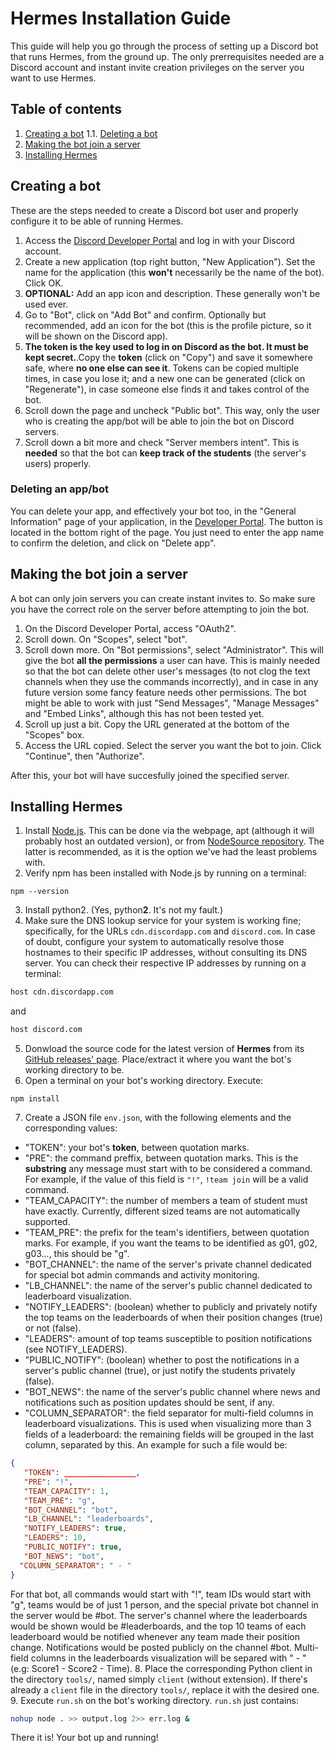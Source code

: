 # Hermes Installation Guide

This guide will help you go through the process of setting up a Discord bot that runs Hermes, from the ground up. The only prerrequisites needed are a Discord account and instant invite creation privileges on the server you want to use Hermes.

## Table of contents
 1. [Creating a bot](#create)
   1.1. [Deleting a bot](#delete)
 2. [Making the bot join a server](#join)
 3. [Installing Hermes](#install)

## Creating a bot <a name=create></a>

These are the steps needed to create a Discord bot user and properly configure it to be able of running Hermes.

 1. Access the [Discord Developer Portal](https://discord.com/developers/applications) and log in with your Discord account.
 2. Create a new application (top right button, "New Application"). Set the name for the application (this **won't** necessarily be the name of the bot). Click OK. 
 3. **OPTIONAL:** Add an app icon and description. These generally won't be used ever.
 4. Go to "Bot", click on "Add Bot" and confirm. Optionally but recommended, add an icon for the bot (this is the profile picture, so it will be shown on the Discord app).
 5. **The token is the key used to log in on Discord as the bot. It must be kept secret.**.Copy the **token** (click on "Copy") and save it somewhere safe, where **no one else can see it**. Tokens can be copied multiple times, in case you lose it; and a new one can be generated (click on "Regenerate"), in case someone else finds it and takes control of the bot.
 6. Scroll down the page and uncheck "Public bot". This way, only the user who is creating the app/bot will be able to join the bot on Discord servers.
 7. Scroll down a bit more and check "Server members intent". This is **needed** so that the bot can **keep track of the students** (the server's users) properly.

### Deleting an app/bot <a name=delete></a>

You can delete your app, and effectively your bot too, in the "General Information" page of your application, in the [Developer Portal](https://discord.com/developers/applications). The button is located in the bottom right of the page. You just need to enter the app name to confirm the deletion, and click on "Delete app".

## Making the bot join a server <a name=join></a>

A bot can only join servers you can create instant invites to. So make sure you have the correct role on the server before attempting to join the bot.

 1. On the Discord Developer Portal, access "OAuth2".
 2. Scroll down. On "Scopes", select "bot".
 3. Scroll down more. On "Bot permissions", select "Administrator". This will give the bot **all the permissions** a user can have. This is mainly needed so that the bot can delete other user's messages (to not clog the text channels when they use the commands incorrectly), and in case in any future version some fancy feature needs other permissions. The bot might be able to work with just "Send Messages", "Manage Messages" and "Embed Links", although this has not been tested yet.
 4. Scroll up just a bit. Copy the URL generated at the bottom of the "Scopes" box.
 5. Access the URL copied. Select the server you want the bot to join. Click "Continue", then "Authorize".

After this, your bot will have succesfully joined the specified server.

## Installing Hermes <a name=install></a>
 1. Install [Node.js](https://nodejs.org/en/). This can be done via the webpage, apt (although it will probably host an outdated version), or from [NodeSource repository](https://github.com/nodesource/distributions#debinstall). The latter is recommended, as it is the option we've had the least problems with.
 2. Verify npm has been installed with Node.js by running on a terminal:
 ```
 npm --version
 ```
 3. Install python2. (Yes, python**2**. It's not my fault.)
 4. Make sure the DNS lookup service for your system is working fine; specifically, for the URLs `cdn.discordapp.com` and `discord.com`. In case of doubt, configure your system to automatically resolve those hostnames to their specific IP addresses, without consulting its DNS server. You can check their respective IP addresses by running on a terminal:
 ```sh
 host cdn.discordapp.com
 ```
 and
 ```sh
 host discord.com
 ```
 5. Donwload the source code for the latest version of **Hermes** from its [GitHub releases' page](https://github.com/0xb01u/Cerberus/releases). Place/extract it where you want the bot's working directory to be.
 6. Open a terminal on your bot's working directory. Execute:
 ```
 npm install
 ```
 7. Create a JSON file `env.json`, with the following elements and the corresponding values:
   * "TOKEN": your bot's **token**, between quotation marks.
   * "PRE": the command preffix, between quotation marks. This is the **substring** any message must start with to be considered a command. For example, if the value of this field is `"!"`, `!team join` will be a valid command.
   * "TEAM_CAPACITY": the number of members a team of student must have exactly. Currently, different sized teams are not automatically supported.
   * "TEAM_PRE": the prefix for the team's identifiers, between quotation marks. For example, if you want the teams to be identified as g01, g02, g03..., this should be "g".
   * "BOT_CHANNEL": the name of the server's private channel dedicated for special bot admin commands and activity monitoring.
   * "LB_CHANNEL": the name of the server's public channel dedicated to leaderboard visualization.
   * "NOTIFY_LEADERS": (boolean) whether to publicly and privately notify the top teams on the leaderboards of when their position changes (true) or not (false).
   * "LEADERS": amount of top teams susceptible to position notifications (see NOTIFY_LEADERS).
   * "PUBLIC_NOTIFY": (boolean) whether to post the notifications in a server's public channel (true), or just notify the students privately (false).
   * "BOT_NEWS": the name of the server's public channel where news and notifications such as position updates should be sent, if any.
   * "COLUMN_SEPARATOR": the field separator for multi-field columns in leaderboard visualizations. This is used when visualizing more than 3 fields of a leaderboard: the remaining fields will be grouped in the last column, separated by this.
 An example for such a file would be:
 ```json
 {
 	"TOKEN": ________________,
 	"PRE": "!",
 	"TEAM_CAPACITY": 1,
 	"TEAM_PRE": "g",
 	"BOT_CHANNEL": "bot",
 	"LB_CHANNEL": "leaderboards",
 	"NOTIFY_LEADERS": true,
 	"LEADERS": 10,
 	"PUBLIC_NOTIFY": true,
 	"BOT_NEWS": "bot",
   "COLUMN_SEPARATOR": " - "
 }
 ```
 For that bot, all commands would start with "!", team IDs would start with "g", teams would be of just 1 person, and the special private bot channel in the server would be #bot. The server's channel where the leaderboards would be shown would be #leaderboards, and the top 10 teams of each leaderboard would be notified whenever any team made their position change. Notifications would be posted publicly on the channel #bot. Multi-field columns in the leaderboards visualization will be separed with " - " (e.g: Score1 - Score2 - Time).
 8. Place the corresponding Python client in the directory `tools/`, named simply `client` (without extension). If there's already a `client` file in the directory `tools/`, replace it with the desired one.
 9. Execute `run.sh` on the bot's working directory. `run.sh` just contains:
 ```sh
 nohup node . >> output.log 2>> err.log &
 ```

There it is! Your bot up and running!
